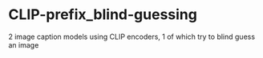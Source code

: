 # CLIP-prefix_blind-guessing
2 image caption models using CLIP encoders, 1 of which try to blind guess an image
